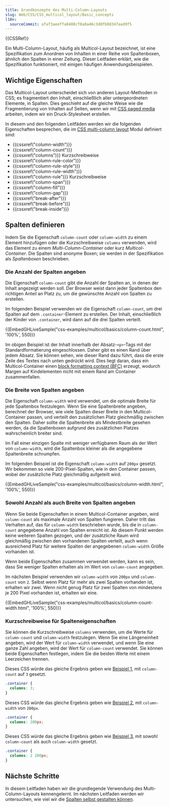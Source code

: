 ```yaml
---
title: Grundkonzepte des Multi-Column-Layouts
slug: Web/CSS/CSS_multicol_layout/Basic_concepts
l10n:
  sourceCommit: afaf3aeeffa8408cf0a8a46c3d8fb0d347aad9f5
---
```


{{CSSRef}}

Ein Multi-Column-Layout, häufig als Multicol-Layout bezeichnet, ist eine Spezifikation zum Anordnen von Inhalten in einer Reihe von Spaltenboxen, ähnlich den Spalten in einer Zeitung. Dieser Leitfaden erklärt, wie die Spezifikation funktioniert, mit einigen häufigen Anwendungsbeispielen.

## Wichtige Eigenschaften

Das Multicol-Layout unterscheidet sich von anderen Layout-Methoden in CSS; es fragmentiert den Inhalt, einschließlich aller untergeordneten Elemente, in Spalten. Dies geschieht auf die gleiche Weise wie die Fragmentierung von Inhalten auf Seiten, wenn wir mit [CSS paged media](/de/docs/Web/CSS/CSS_paged_media) arbeiten, indem wir ein Druck-Stylesheet erstellen.

In diesem und den folgenden Leitfäden werden wir die folgenden Eigenschaften besprechen, die im [CSS multi-column layout](/de/docs/Web/CSS/CSS_multicol_layout) Modul definiert sind:

- {{cssxref("column-width")}}
- {{cssxref("column-count")}}
- {{cssxref("columns")}} Kurzschreibweise
- {{cssxref("column-rule-color")}}
- {{cssxref("column-rule-style")}}
- {{cssxref("column-rule-width")}}
- {{cssxref("column-rule")}} Kurzschreibweise
- {{cssxref("column-span")}}
- {{cssxref("column-fill")}}
- {{cssxref("column-gap")}}
- {{cssxref("break-after")}}
- {{cssxref("break-before")}}
- {{cssxref("break-inside")}}

## Spalten definieren

Indem Sie die Eigenschaft `column-count` oder `column-width` zu einem Element hinzufügen oder die Kurzschreibweise `columns` verwenden, wird das Element zu einem _Multi-Column-Container_ oder kurz _Multicol-Container_. Die Spalten sind anonyme Boxen; sie werden in der Spezifikation als _Spaltenboxen_ beschrieben.

### Die Anzahl der Spalten angeben

Die Eigenschaft `column-count` gibt die Anzahl der Spalten an, in denen der Inhalt angezeigt werden soll. Der Browser weist dann jeder Spaltenbox den richtigen Anteil an Platz zu, um die gewünschte Anzahl von Spalten zu erstellen.

Im folgenden Beispiel verwenden wir die Eigenschaft `column-count`, um drei Spalten auf dem `.container`-Element zu erstellen. Der Inhalt, einschließlich der Kinder von `.container`, wird dann auf die drei Spalten verteilt.

{{EmbedGHLiveSample("css-examples/multicol/basics/column-count.html", '100%', 550)}}

Im obigen Beispiel ist der Inhalt innerhalb der Absatz-`<p>`-Tags mit der Standardformatierung eingeschlossen. Daher gibt es einen Rand über jedem Absatz. Sie können sehen, wie dieser Rand dazu führt, dass die erste Zeile des Textes nach unten gedrückt wird. Dies liegt daran, dass ein Multicol-Container einen [block formatting context (BFC)](/de/docs/Web/CSS/CSS_display/Block_formatting_context) erzeugt, wodurch Margen auf Kindelementen nicht mit einem Rand am Container zusammenfallen.

### Die Breite von Spalten angeben

Die Eigenschaft `column-width` wird verwendet, um die optimale Breite für jede Spaltenbox festzulegen. Wenn Sie eine Spaltenbreite angeben, berechnet der Browser, wie viele Spalten dieser Breite in den Multicol-Container passen, und verteilt den zusätzlichen Platz gleichmäßig zwischen den Spalten. Daher sollte die Spaltenbreite als Mindestbreite gesehen werden, da die Spaltenboxen aufgrund des zusätzlichen Platzes wahrscheinlich breiter sind.

Im Fall einer einzigen Spalte mit weniger verfügbarem Raum als der Wert von `column-width`, wird die Spaltenbox kleiner als die angegebene Spaltenbreite schrumpfen.

Im folgenden Beispiel ist die Eigenschaft `column-width` auf `200px` gesetzt. Wir bekommen so viele 200-Pixel-Spalten, wie in den Container passen, wobei der zusätzliche Platz gleichmäßig aufgeteilt wird.

{{EmbedGHLiveSample("css-examples/multicol/basics/column-width.html", '100%', 550)}}

### Sowohl Anzahl als auch Breite von Spalten angeben

Wenn Sie beide Eigenschaften in einem Multicol-Container angeben, wird `column-count` als maximale Anzahl von Spalten fungieren. Daher tritt das Verhalten auf, das für `column-width` beschrieben wurde, bis die in `column-count` angegebene Anzahl von Spalten erreicht ist. Ab diesem Punkt werden keine weiteren Spalten gezogen, und der zusätzliche Raum wird gleichmäßig zwischen den vorhandenen Spalten verteilt, auch wenn ausreichend Platz für weitere Spalten der angegebenen `column-width` Größe vorhanden ist.

Wenn beide Eigenschaften zusammen verwendet werden, kann es sein, dass Sie weniger Spalten erhalten als im Wert von `column-count` angegeben.

Im nächsten Beispiel verwenden wir `column-width` von `200px` und `column-count` von `2`. Selbst wenn Platz für mehr als zwei Spalten vorhanden ist, erhalten wir zwei. Wenn nicht genug Platz für zwei Spalten von mindestens je 200 Pixel vorhanden ist, erhalten wir eine.

{{EmbedGHLiveSample("css-examples/multicol/basics/column-count-width.html", '100%', 550)}}

### Kurzschreibweise für Spalteneigenschaften

Sie können die Kurzschreibweise `columns` verwenden, um die Werte für `column-count` und `column-width` festzulegen. Wenn Sie eine Längeneinheit angeben, wird der Wert für `column-width` verwendet, und wenn Sie eine ganze Zahl angeben, wird der Wert für `column-count` verwendet. Sie können beide Eigenschaften festlegen, indem Sie die beiden Werte mit einem Leerzeichen trennen.

Dieses CSS würde das gleiche Ergebnis geben wie [Beispiel 1](#die_anzahl_der_spalten_angeben), mit `column-count` auf `3` gesetzt.

```css
.container {
  columns: 3;
}
```

Dieses CSS würde das gleiche Ergebnis geben wie [Beispiel 2](#die_breite_von_spalten_angeben), mit `column-width` von `200px`.

```css
.container {
  columns: 200px;
}
```

Dieses CSS würde das gleiche Ergebnis geben wie [Beispiel 3](#sowohl_anzahl_als_auch_breite_von_spalten_angeben), mit sowohl `column-count` als auch `column-width` gesetzt.

```css
.container {
  columns: 2 200px;
}
```

## Nächste Schritte

In diesem Leitfaden haben wir die grundlegende Verwendung des Multi-Column-Layouts kennengelernt. Im nächsten Leitfaden werden wir untersuchen, wie viel wir die [Spalten selbst gestalten können](/de/docs/Web/CSS/CSS_multicol_layout/Styling_columns).
